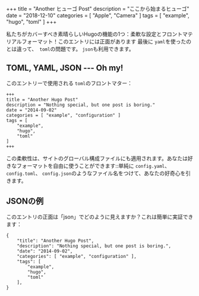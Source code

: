 +++
title = "Another ヒューゴ Post"
description = "ここから始まるヒューゴ"
date = "2018-12-10"
categories = [ "Apple", "Camera" ]
tags = [
    "example",
    "hugo",
    "toml"
]
+++

私たちがカバーすべき素晴らしいHugoの機能の1つ：柔軟な設定とフロントマテリアルフォーマット！このエントリには正面があります
最後に `yaml`を使ったのとは違って、` toml`の問題です。 `json`も利用できます。

<!--more-->

TOML, YAML, JSON --- Oh my!
-------------------------

このエントリーで使用される `toml`のフロントマター：

```
+++
title = "Another Hugo Post"
description = "Nothing special, but one post is boring."
date = "2014-09-02"
categories = [ "example", "configuration" ]
tags = [
    "example",
    "hugo",
    "toml"
]
+++
```

この柔軟性は、サイトのグローバル構成ファイルにも適用されます。あなたは好きなフォーマットを自由に使うことができます::単純に
`config.yaml`、` config.toml`、 `config.json`のようなファイル名をつけて、あなたの好奇心を引きます。

JSONの例
------------

このエントリの正面は「json」でどのように見えますか？これは簡単に実証できます：

```
{
    "title": "Another Hugo Post",
    "description": "Nothing special, but one post is boring.",
    "date": "2014-09-02",
    "categories": [ "example", "configuration" ],
    "tags": [
        "example",
        "hugo",
        "toml"
    ],
}
```
